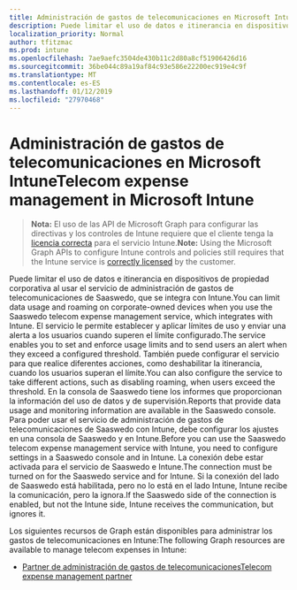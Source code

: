 ```yaml
---
title: Administración de gastos de telecomunicaciones en Microsoft Intune
description: Puede limitar el uso de datos e itinerancia en dispositivos de propiedad corporativa al usar el servicio de administración de gastos de telecomunicaciones de Saaswedo, que se integra con Intune. El servicio le permite establecer y aplicar límites de uso y enviar una alerta a los usuarios cuando superen el límite configurado. También puede configurar el servicio para que realice diferentes acciones, como deshabilitar la itinerancia, cuando los usuarios superan el límite. En la consola de Saaswedo tiene los informes que proporcionan la información del uso de datos y de supervisión. Para poder usar el servicio de administración de gastos de telecomunicaciones de Saaswedo con Intune, debe configurar los ajustes en una consola de Saaswedo y en Intune. La conexión debe estar activada para el servicio de Saaswedo e Intune. Si la conexión del lado de Saaswedo está habilitada, pero no lo está en el lado Intune, Intune recibe la comunicación, pero la ignora.
localization_priority: Normal
author: tfitzmac
ms.prod: intune
ms.openlocfilehash: 7ae9aefc3504de430b11c2d80a8cf51906426d16
ms.sourcegitcommit: 36be044c89a19af84c93e586e22200ec919e4c9f
ms.translationtype: MT
ms.contentlocale: es-ES
ms.lasthandoff: 01/12/2019
ms.locfileid: "27970468"
---
```

# <a name="telecom-expense-management-in-microsoft-intune"></a><span data-ttu-id="9de8c-109">Administración de gastos de telecomunicaciones en Microsoft Intune</span><span class="sxs-lookup"><span data-stu-id="9de8c-109">Telecom expense management in Microsoft Intune</span></span>

> <span data-ttu-id="9de8c-110">**Nota:** El uso de las API de Microsoft Graph para configurar las directivas y los controles de Intune requiere que el cliente tenga la [licencia correcta](https://www.microsoft.com/en-us/cloud-platform/microsoft-intune-pricing) para el servicio Intune.</span><span class="sxs-lookup"><span data-stu-id="9de8c-110">**Note:** Using the Microsoft Graph APIs to configure Intune controls and policies still requires that the Intune service is [correctly licensed](https://www.microsoft.com/en-us/cloud-platform/microsoft-intune-pricing) by the customer.</span></span>

<span data-ttu-id="9de8c-111">Puede limitar el uso de datos e itinerancia en dispositivos de propiedad corporativa al usar el servicio de administración de gastos de telecomunicaciones de Saaswedo, que se integra con Intune.</span><span class="sxs-lookup"><span data-stu-id="9de8c-111">You can limit data usage and roaming on corporate-owned devices when you use the Saaswedo telecom expense management service, which integrates with Intune.</span></span> <span data-ttu-id="9de8c-112">El servicio le permite establecer y aplicar límites de uso y enviar una alerta a los usuarios cuando superen el límite configurado.</span><span class="sxs-lookup"><span data-stu-id="9de8c-112">The service enables you to set and enforce usage limits and to send users an alert when they exceed a configured threshold.</span></span> <span data-ttu-id="9de8c-113">También puede configurar el servicio para que realice diferentes acciones, como deshabilitar la itinerancia, cuando los usuarios superan el límite.</span><span class="sxs-lookup"><span data-stu-id="9de8c-113">You can also configure the service to take different actions, such as disabling roaming, when users exceed the threshold.</span></span> <span data-ttu-id="9de8c-114">En la consola de Saaswedo tiene los informes que proporcionan la información del uso de datos y de supervisión.</span><span class="sxs-lookup"><span data-stu-id="9de8c-114">Reports that provide data usage and monitoring information are available in the Saaswedo console.</span></span> <span data-ttu-id="9de8c-115">Para poder usar el servicio de administración de gastos de telecomunicaciones de Saaswedo con Intune, debe configurar los ajustes en una consola de Saaswedo y en Intune.</span><span class="sxs-lookup"><span data-stu-id="9de8c-115">Before you can use the Saaswedo telecom expense management service with Intune, you need to configure settings in a Saaswedo console and in Intune.</span></span> <span data-ttu-id="9de8c-116">La conexión debe estar activada para el servicio de Saaswedo e Intune.</span><span class="sxs-lookup"><span data-stu-id="9de8c-116">The connection must be turned on for the Saaswedo service and for Intune.</span></span> <span data-ttu-id="9de8c-117">Si la conexión del lado de Saaswedo está habilitada, pero no lo está en el lado Intune, Intune recibe la comunicación, pero la ignora.</span><span class="sxs-lookup"><span data-stu-id="9de8c-117">If the Saaswedo side of the connection is enabled, but not the Intune side, Intune receives the communication, but ignores it.</span></span>

<span data-ttu-id="9de8c-118">Los siguientes recursos de Graph están disponibles para administrar los gastos de telecomunicaciones en Intune:</span><span class="sxs-lookup"><span data-stu-id="9de8c-118">The following Graph resources are available to manage telecom expenses in Intune:</span></span>  

- [<span data-ttu-id="9de8c-119">Partner de administración de gastos de telecomunicaciones</span><span class="sxs-lookup"><span data-stu-id="9de8c-119">Telecom expense management partner</span></span>](intune-tem-telecomexpensemanagementpartner.md)
